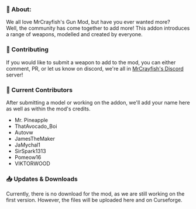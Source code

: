 ### 📖 About:

We all love MrCrayfish's Gun Mod, but have you ever wanted more?\
Well, the community has come together to add more! This addon introduces a range of weapons, modelled and created by everyone.


### 🔨 Contributing

If you would like to submit a weapon to add to the mod, you can either comment, PR, or let us know on discord, we're all in [MrCrayfish's Discord](https://discord.gg/mrcrayfish) server!

### 📜 Current Contributors

After submitting a model or working on the addon, we'll add your name here as well as within the mod's credits.
 - Mr. Pineapple
 - ThatAvocado_Boi
 - Autovw
 - JamesTheMaker
 - JaMychal1
 - SirSpark1313
 - Pomeow16
 - VIKTORWOOD

### 📥 Updates & Downloads

Currently, there is no download for the mod, as we are still working on the first version. However, the files will be uploaded here and on Curseforge.
